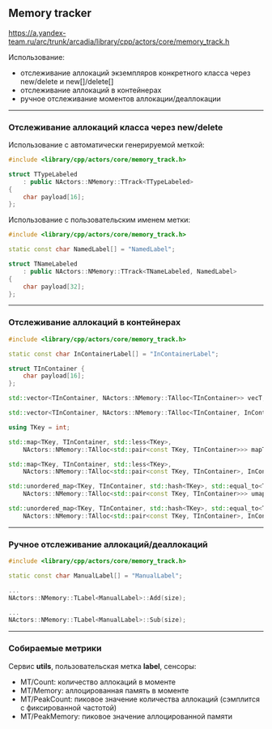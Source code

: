 ## Memory tracker

https://a.yandex-team.ru/arc/trunk/arcadia/library/cpp/actors/core/memory_track.h

Использование:

* отслеживание аллокаций экземпляров конкретного класса через new/delete и new[]/delete[]
* отслеживание аллокаций в контейнерах
* ручное отслеживание моментов аллокации/деаллокации

----

### Отслеживание аллокаций класса через new/delete

Использование с автоматически генерируемой меткой:

```cpp
#include <library/cpp/actors/core/memory_track.h>

struct TTypeLabeled
    : public NActors::NMemory::TTrack<TTypeLabeled>
{
    char payload[16];
};
```

Использование с пользовательским именем метки:

```cpp
#include <library/cpp/actors/core/memory_track.h>

static const char NamedLabel[] = "NamedLabel";

struct TNameLabeled
    : public NActors::NMemory::TTrack<TNameLabeled, NamedLabel>
{
    char payload[32];
};
```

----

### Отслеживание аллокаций в контейнерах

```cpp
#include <library/cpp/actors/core/memory_track.h>

static const char InContainerLabel[] = "InContainerLabel";

struct TInContainer {
    char payload[16];
};

std::vector<TInContainer, NActors::NMemory::TAlloc<TInContainer>> vecT;

std::vector<TInContainer, NActors::NMemory::TAlloc<TInContainer, InContainerLabel>> vecN;

using TKey = int;

std::map<TKey, TInContainer, std::less<TKey>,
    NActors::NMemory::TAlloc<std::pair<const TKey, TInContainer>>> mapT;

std::map<TKey, TInContainer, std::less<TKey>,
    NActors::NMemory::TAlloc<std::pair<const TKey, TInContainer>, InContainerLabel>> mapN;

std::unordered_map<TKey, TInContainer, std::hash<TKey>, std::equal_to<TKey>,
    NActors::NMemory::TAlloc<std::pair<const TKey, TInContainer>>> umapT;

std::unordered_map<TKey, TInContainer, std::hash<TKey>, std::equal_to<TKey>,
    NActors::NMemory::TAlloc<std::pair<const TKey, TInContainer>, InContainerLabel>> umapN;
```

----

### Ручное отслеживание аллокаций/деаллокаций

```cpp
#include <library/cpp/actors/core/memory_track.h>

static const char ManualLabel[] = "ManualLabel";

...
NActors::NMemory::TLabel<ManualLabel>::Add(size);

...
NActors::NMemory::TLabel<ManualLabel>::Sub(size);
```

----

### Собираемые метрики

Сервис **utils**, пользовательская метка **label**, сенсоры:

- MT/Count: количество аллокаций в моменте 
- MT/Memory: аллоцированная память в моменте
- MT/PeakCount: пиковое значение количества аллокаций (сэмплится с фиксированной частотой)
- MT/PeakMemory: пиковое значение аллоцированной памяти

